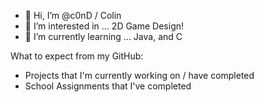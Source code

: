 - 👋 Hi, I’m @c0nD / Colin
- 👀 I’m interested in ... 2D Game Design!
- 🌱 I’m currently learning ... Java, and C

What to expect from my GitHub:
- Projects that I'm currently working on / have completed
- School Assignments that I've completed

<!---
c0nD/c0nD is a ✨ special ✨ repository because its `README.md` (this file) appears on your GitHub profile.
You can click the Preview link to take a look at your changes.
--->
